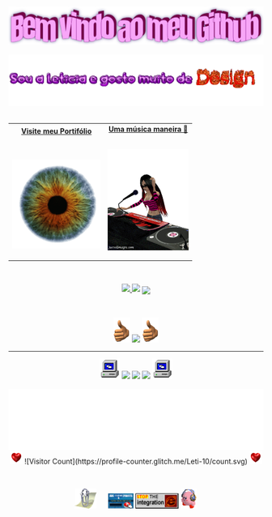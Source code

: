 
<div align="center">
  <img src="Imagens/Bem vindo.png" style="max-width: 100%;" alt="Bem vindes!!!" />
  <br />
  <br />
  <img height="" alt="Sou a Leti e graphic design is my passion" src="Imagens/oiiiii.gif"/>
  <br />
  <br />
</div>


<table width="100%" align="center">
<tr>
<td align="center">
  <a href="https://leti-10.github.io">
    <strong>Visite meu Portifólio</strong>
    <br />
    <br />
    <br />
    <p>
      <img alt="Globe" height="175" src="Imagens/6deb.gif">
    </a>
  </p>
</td>

<td align="center">
  <a href="https://youtu.be/fTH71AAxXmM?si=SqkioWTDnWLfReTo">
    <strong>Uma música maneira 🤘</strong>
    <br />
    <br />
    <p>
      <img height="200" alt="Music" src="Imagens/156V.gif">
    </a>
  </p>
</td>
</tr>
</table>

<span>&nbsp;&nbsp;&nbsp;&nbsp;</span>  

<div align="center">
  <a href="https://github.com/LeticiaLopes">
    <img height="180em" src="https://github-readme-stats.vercel.app/api?username=Leti-10&show_icons=true&theme=dracula&include_all_commits=true&count_private=true"/>
  </a>
  <img height="180em" src="https://github-readme-stats.vercel.app/api/top-langs/?username=Leti-10&layout=compact&langs_count=7&theme=dracula"/>
  <img align="center" src="https://github-readme-streak-stats.herokuapp.com/?user=Leti-10&theme=dark">
</div>

<span>&nbsp;&nbsp;&nbsp;&nbsp;</span>  

<div align="center">
  <img src="Imagens/3nRF.gif" height="50"/>
  <img src="https://go-skill-icons.vercel.app/api/icons?i=python,html,canva,css,figma,git,github,idea,java,jira,excel,ollama,maven,jax,mysql" height="50"/>
  <img src="Imagens/3nRF.gif" height="50"/>
</div>

---

<div style="display: inline_block" align="center">
  <img src="Imagens/MXfm.gif" alt="pc" height='40'/>
  <a href="[https://www.instagram.com//](https://www.instagram.com/leticia_e_lopes?igsh=ZDVhZ3JyY25jeXZs)" target="_blank"><img src="https://img.shields.io/badge/-Instagram-%23E4405F?style=for-the-badge&logo=instagram&logoColor=white" target="_blank"></a>
  <a href = "mailto:Leti.oli.lopes@gmail.com"><img src="https://img.shields.io/badge/-Gmail-%23333?style=for-the-badge&logo=gmail&logoColor=white" target="_blank"></a>
  <a href="hwww.linkedin.com/in/leticia-lopes-037737325" target="_blank"><img src="https://img.shields.io/badge/-LinkedIn-%230077B5?style=for-the-badge&logo=linkedin&logoColor=white" target="_blank"></a>
  <img src="Imagens/MXfm.gif" alt="pc" height='40'/>
  <br><br>



<div align="center">
  <img height="120" alt="Thanks for visiting me" width="100%" src="Imagens/tchauuuu.gif" />
  <br />
  <img src="Imagens/6nr.gif" height="25"/>
  ![Visitor Count](https://profile-counter.glitch.me/Leti-10/count.svg)
  <img src="Imagens/6nr.gif" height="25"/>

  <span>&nbsp;&nbsp;&nbsp;&nbsp;</span>  

  <img src="Imagens/1zfr.gif" alt="clippy!!!!" height='40'/>
  <span>&nbsp;&nbsp;&nbsp;&nbsp;</span>  
  <img src="Imagens/IfAi.gif" alt="ad" height="30" />
  <img src="Imagens/WgiA.gif" alt="Microsoft Internet Explorer" height='30' />
  <img src="Imagens/45RT.gif" alt="kirby" height="40" />
  
</div>
